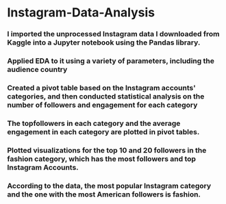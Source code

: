 # Instagram-Data-Analysis
### I imported the unprocessed Instagram data I downloaded from Kaggle into a Jupyter notebook using the Pandas library.
### Applied EDA to it using a variety of parameters, including the audience country
### Created a pivot table based on the Instagram accounts' categories, and then conducted statistical analysis on the number of followers and engagement for each category

### The topfollowers in each category and the average engagement in each category are plotted in pivot tables.
### Plotted visualizations for the top 10 and 20 followers in the fashion category, which has the most followers and top Instagram Accounts.

### According to the data, the most popular Instagram category and the one with the most American followers is fashion.

